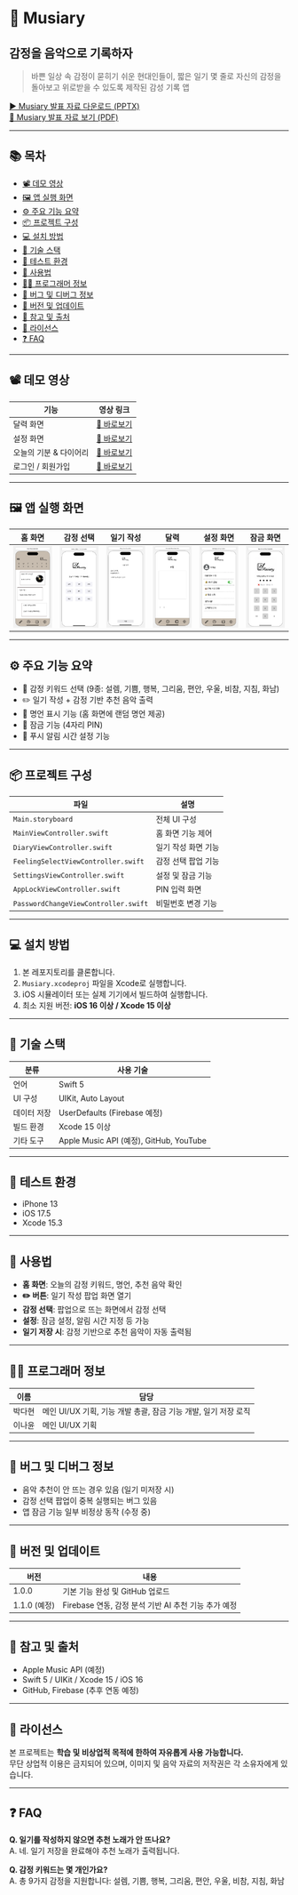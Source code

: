 # 🎵 Musiary
## 감정을 음악으로 기록하자

> 바쁜 일상 속 감정이 묻히기 쉬운 현대인들이, 짧은 일기 몇 줄로 자신의 감정을 돌아보고 위로받을 수 있도록 제작된 감성 기록 앱

[▶️ Musiary 발표 자료 다운로드 (PPTX)](./Musiary_뮤지어리.pptx)  
[📄 Musiary 발표 자료 보기 (PDF)](./Musiary_뮤지어리.pdf)

---

## 📚 목차

- [📽️ 데모 영상](#-데모-영상)  
- [🖼️ 앱 실행 화면](#-앱-실행-화면)  
- [⚙️ 주요 기능 요약](#-주요-기능-요약)  
- [📦 프로젝트 구성](#-프로젝트-구성)  
- [💻 설치 방법](#-설치-방법)  
- [🧰 기술 스택](#-기술-스택)  
- [📱 테스트 환경](#-테스트-환경)  
- [📝 사용법](#-사용법)  
- [👩‍💻 프로그래머 정보](#-프로그래머-정보)  
- [🐞 버그 및 디버그 정보](#-버그-및-디버그-정보)  
- [🚀 버전 및 업데이트](#-버전-및-업데이트)  
- [🔗 참고 및 출처](#-참고-및-출처)  
- [📜 라이선스](#-라이선스)  
- [❓ FAQ](#-faq)

---

## 📽️ 데모 영상

| 기능 | 영상 링크 |
|------|-----------|
| 달력 화면 | [🔗 바로보기](https://youtube.com/shorts/Gy8pKY1qYOQ?feature=share) |
| 설정 화면 | [🔗 바로보기](https://youtube.com/shorts/p5d6pR_KJF8?feature=share) |
| 오늘의 기분 & 다이어리 | [🔗 바로보기](https://youtube.com/shorts/p5d6pR_KJF8?feature=share) |
| 로그인 / 회원가입 | [🔗 바로보기](https://youtube.com/shorts/wQ1W1s4ducM?feature=share) |

---

## 🖼️ 앱 실행 화면

| 홈 화면 | 감정 선택 | 일기 작성 | 달력 | 설정 화면 | 잠금 화면 |
|---------|-----------|------------|------------|------------|------------|
| ![홈](images/main.png) | ![감정선택](images/feeling.png) | ![일기작성](images/diary.png) | ![달력](images/calendar.png) | ![설정 화면](images/settings.png) | ![잠금 화면](images/appunlock.png) |

---

## ⚙️ 주요 기능 요약

- 🧠 감정 키워드 선택 (9종: 설렘, 기쁨, 행복, 그리움, 편안, 우울, 비참, 지침, 화남)  
- ✏️ 일기 작성 + 감정 기반 추천 음악 출력  
- 💬 명언 표시 기능 (홈 화면에 랜덤 명언 제공)  
- 🔐 잠금 기능 (4자리 PIN)  
- 🔔 푸시 알림 시간 설정 기능  

---

## 📦 프로젝트 구성

| 파일 | 설명 |
|------|------|
| `Main.storyboard` | 전체 UI 구성 |
| `MainViewController.swift` | 홈 화면 기능 제어 |
| `DiaryViewController.swift` | 일기 작성 화면 기능 |
| `FeelingSelectViewController.swift` | 감정 선택 팝업 기능 |
| `SettingsViewController.swift` | 설정 및 잠금 기능 |
| `AppLockViewController.swift` | PIN 입력 화면 |
| `PasswordChangeViewController.swift` | 비밀번호 변경 기능 |

---

## 💻 설치 방법

1. 본 레포지토리를 클론합니다.
2. `Musiary.xcodeproj` 파일을 Xcode로 실행합니다.
3. iOS 시뮬레이터 또는 실제 기기에서 빌드하여 실행합니다.
4. 최소 지원 버전: **iOS 16 이상 / Xcode 15 이상**

---

## 🧰 기술 스택

| 분류 | 사용 기술 |
|------|------------|
| 언어 | Swift 5 |
| UI 구성 | UIKit, Auto Layout |
| 데이터 저장 | UserDefaults (Firebase 예정) |
| 빌드 환경 | Xcode 15 이상 |
| 기타 도구 | Apple Music API (예정), GitHub, YouTube |

---

## 📱 테스트 환경

- iPhone 13  
- iOS 17.5  
- Xcode 15.3  

---

## 📝 사용법

- **홈 화면**: 오늘의 감정 키워드, 명언, 추천 음악 확인  
- **✏️ 버튼**: 일기 작성 팝업 화면 열기  
- **감정 선택**: 팝업으로 뜨는 화면에서 감정 선택  
- **설정**: 잠금 설정, 알림 시간 지정 등 가능  
- **일기 저장 시**: 감정 기반으로 추천 음악이 자동 출력됨  

---

## 👩‍💻 프로그래머 정보

| 이름 | 담당 |
|------|------|
| 박다현 | 메인 UI/UX 기획, 기능 개발 총괄, 잠금 기능 개발, 일기 저장 로직 |
| 이나윤 | 메인 UI/UX 기획 |

---

## 🐞 버그 및 디버그 정보

- 음악 추천이 안 뜨는 경우 있음 (일기 미저장 시)  
- 감정 선택 팝업이 중복 실행되는 버그 있음  
- 앱 잠금 기능 일부 비정상 동작 (수정 중)  

---

## 🚀 버전 및 업데이트

| 버전 | 내용 |
|------|------|
| 1.0.0 | 기본 기능 완성 및 GitHub 업로드 |
| 1.1.0 (예정) | Firebase 연동, 감정 분석 기반 AI 추천 기능 추가 예정 |

---

## 🔗 참고 및 출처

- Apple Music API (예정)
- Swift 5 / UIKit / Xcode 15 / iOS 16
- GitHub, Firebase (추후 연동 예정)

---

## 📜 라이선스

본 프로젝트는 **학습 및 비상업적 목적에 한하여 자유롭게 사용 가능합니다.**  
무단 상업적 이용은 금지되어 있으며, 이미지 및 음악 자료의 저작권은 각 소유자에게 있습니다.

---

## ❓ FAQ

**Q. 일기를 작성하지 않으면 추천 노래가 안 뜨나요?**  
A. 네. 일기 저장을 완료해야 추천 노래가 출력됩니다.

**Q. 감정 키워드는 몇 개인가요?**  
A. 총 9가지 감정을 지원합니다: 설렘, 기쁨, 행복, 그리움, 편안, 우울, 비참, 지침, 화남

